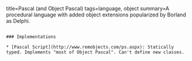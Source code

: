 title=Pascal (and Object Pascal)
tags=language, object
summary=A procedural language with added object extensions popularized by Borland as Delphi.
~~~~~~

### Implementations

* [Pascal Script](http://www.remobjects.com/ps.aspx): Statically typed. Implements "most of Object Pascal". Can't define new classes.

